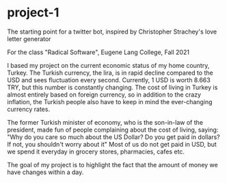 # project-1
The starting point for a twitter bot, inspired by Christopher Strachey's love letter generator

For the class "Radical Software", Eugene Lang College, Fall 2021

I based my project on the current economic status of my home country, Turkey.
The Turkish currency, the lira, is in rapid decline compared to the USD and
sees fluctuation every second.
Currently, 1 USD is worth 8.663 TRY, but this number is constantly changing.
The cost of living in Turkey is almost entirely based on foreign currency, so in addition to the crazy inflation, the Turkish people also have to keep in mind the ever-changing currency rates.

The former Turkish minister of economy, who is the son-in-law of the president, made fun of people complaining about the cost of living, saying: "Why do you care so much about the US Dollar? Do you get paid in dollars? If not, you shouldn't worry about it"
Most of us do not get paid in USD, but we spend it everyday in grocery stores, pharmacies, cafes etc.

The goal of my project is to highlight the fact that the amount of money we have changes within a day.
